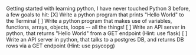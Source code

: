 Getting started with learning python, I have never touched Python 3 before, a few goals to hit:
[X] Write a python program that prints "Hello World" to the Terminal
[ ] Write a python program that makes use of variables, functions, arrays, objects, loops -- all the things!
[ ] Write an API server in python, that returns "Hello World" from a GET endpoint (Hint: use flask)
[ ] Write an API server in python, that talks to a postgres DB, and returns DB rows via a GET endpoint (Hint: use psycopg)